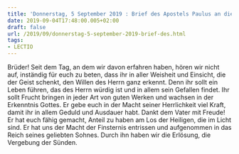 ```yaml
---
title: 'Donnerstag, 5 September 2019 : Brief des Apostels Paulus an die Kolosser 1,9-14.'
date: 2019-09-04T17:48:00.005+02:00
draft: false
url: /2019/09/donnerstag-5-september-2019-brief-des.html
tags: 
- LECTIO
---
```


Brüder! Seit dem Tag, an dem wir davon erfahren haben, hören wir nicht auf, inständig für euch zu beten, dass ihr in aller Weisheit und Einsicht, die der Geist schenkt, den Willen des Herrn ganz erkennt. Denn ihr sollt ein Leben führen, das des Herrn würdig ist und in allem sein Gefallen findet. Ihr sollt Frucht bringen in jeder Art von guten Werken und wachsen in der Erkenntnis Gottes. Er gebe euch in der Macht seiner Herrlichkeit viel Kraft, damit ihr in allem Geduld und Ausdauer habt. Dankt dem Vater mit Freude! Er hat euch fähig gemacht, Anteil zu haben am Los der Heiligen, die im Licht sind. Er hat uns der Macht der Finsternis entrissen und aufgenommen in das Reich seines geliebten Sohnes. Durch ihn haben wir die Erlösung, die Vergebung der Sünden.